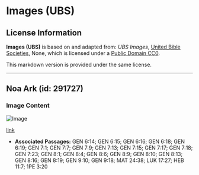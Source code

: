 # Images (UBS)

## License Information

**Images (UBS)** is based on and adapted from: _UBS Images_, [United Bible Societies](https://unitedbiblesocieties.org/), None, which is licensed under a [Public Domain CC0](https://creativecommons.org/public-domain/cc0/).

This markdown version is provided under the same license.



--------------------------------

## Noa Ark (id: 291727)

### Image Content

![Image](https://cdn.aquifer.bible/aquifer-content/resources/Media/WEB-0520_ark_noah.jpg)

[link](https://cdn.aquifer.bible/aquifer-content/resources/Media/WEB-0520_ark_noah.jpg)

* **Associated Passages:** GEN 6:14; GEN 6:15; GEN 6:16; GEN 6:18; GEN 6:19; GEN 7:1; GEN 7:7; GEN 7:9; GEN 7:13; GEN 7:15; GEN 7:17; GEN 7:18; GEN 7:23; GEN 8:1; GEN 8:4; GEN 8:6; GEN 8:9; GEN 8:10; GEN 8:13; GEN 8:16; GEN 8:19; GEN 9:10; GEN 9:18; MAT 24:38; LUK 17:27; HEB 11:7; 1PE 3:20

